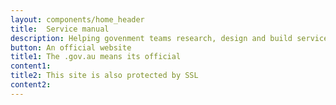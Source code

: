 ```yaml
---
layout: components/home_header
title:  Service manual
description: Helping govenment teams research, design and build services.
button: An official website
title1: The .gov.au means its official
content1:
title2: This site is also protected by SSL
content2:
---
```

